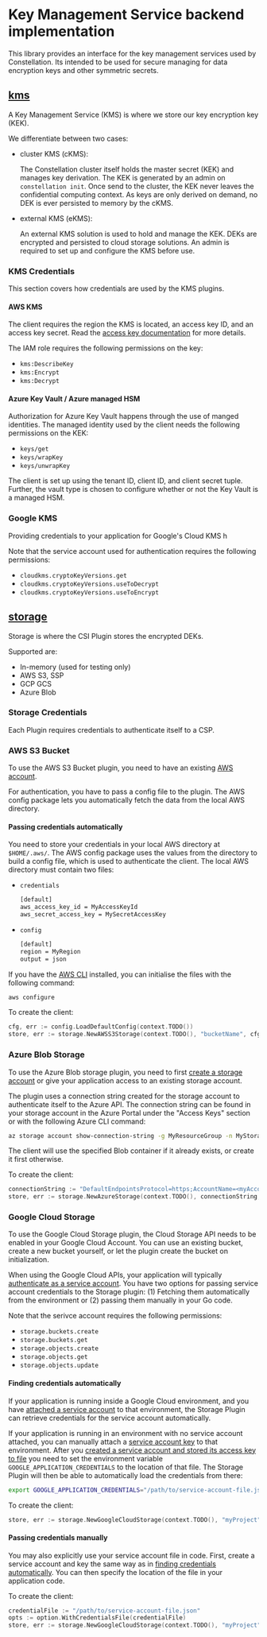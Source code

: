 # Key Management Service backend implementation

This library provides an interface for the key management services used by Constellation.
Its intended to be used for secure managing for data encryption keys and other symmetric secrets.

## [kms](./kms/)

A Key Management Service (KMS) is where we store our key encryption key (KEK).

We differentiate between two cases:

* cluster KMS (cKMS):

    The Constellation cluster itself holds the master secret (KEK) and manages key derivation.
    The KEK is generated by an admin on `constellation init`.
    Once send to the cluster, the KEK never leaves the confidential computing context.
    As keys are only derived on demand, no DEK is ever persisted to memory by the cKMS.

* external KMS (eKMS):

    An external KMS solution is used to hold and manage the KEK.
    DEKs are encrypted and persisted to cloud storage solutions.
    An admin is required to set up and configure the KMS before use.

### KMS Credentials

This section covers how credentials are used by the KMS plugins.

#### AWS KMS

The client requires the region the KMS is located, an access key ID, and an access key secret.
Read the [access key documentation](https://docs.aws.amazon.com/IAM/latest/UserGuide/id_credentials_access-keys.html) for more details.

The IAM role requires the following permissions on the key:

* `kms:DescribeKey`
* `kms:Encrypt`
* `kms:Decrypt`

#### Azure Key Vault / Azure managed HSM

Authorization for Azure Key Vault happens through the use of manged identities.
The managed identity used by the client needs the following permissions on the KEK:

* `keys/get`
* `keys/wrapKey`
* `keys/unwrapKey`

The client is set up using the tenant ID, client ID, and client secret tuple.
Further, the vault type is chosen to configure whether or not the Key Vault is a managed HSM.

### Google KMS

Providing credentials to your application for Google's Cloud KMS h

Note that the service account used for authentication requires the following permissions:

* `cloudkms.cryptoKeyVersions.get`
* `cloudkms.cryptoKeyVersions.useToDecrypt`
* `cloudkms.cryptoKeyVersions.useToEncrypt`

## [storage](./storage/)

Storage is where the CSI Plugin stores the encrypted DEKs.

Supported are:

* In-memory (used for testing only)
* AWS S3, SSP
* GCP GCS
* Azure Blob

### Storage Credentials

Each Plugin requires credentials to authenticate itself to a CSP.

### AWS S3 Bucket

To use the AWS S3 Bucket plugin, you need to have an existing [AWS account](https://aws.amazon.com/de/premiumsupport/knowledge-center/create-and-activate-aws-account/).

For authentication, you have to pass a config file to the plugin. The AWS config package lets you automatically fetch the data from the local AWS directory.

#### Passing credentials automatically

You need to store your credentials in your local AWS directory at `$HOME/.aws/`. The AWS config package uses the values from the directory to build a config file, which is used to authenticate the client. The local AWS directory must contain two files:

* `credentials`

    ```bash
    [default]
    aws_access_key_id = MyAccessKeyId
    aws_secret_access_key = MySecretAccessKey
    ```

* `config`

    ```bash
    [default]
    region = MyRegion
    output = json
    ```

If you have the [AWS CLI](https://docs.aws.amazon.com/cli/latest/userguide/getting-started-install.html) installed, you can
initialise the files with the following command:

```bash
aws configure
```

To create the client:

```Go
cfg, err := config.LoadDefaultConfig(context.TODO())
store, err := storage.NewAWSS3Storage(context.TODO(), "bucketName", cfg, func(*s3.Options) {})
```

### Azure Blob Storage

To use the Azure Blob storage plugin, you need to first [create a storage account](https://docs.microsoft.com/en-us/azure/storage/common/storage-account-create?tabs=azure-portal) or give your application access to an existing storage account.

The plugin uses a connection string created for the storage account to authenticate itself to the Azure API.
The connection string can be found in your storage account in the Azure Portal under the "Access Keys" section or with the following Azure CLI command:

```bash
az storage account show-connection-string -g MyResourceGroup -n MyStorageAccount
```

The client will use the specified Blob container if it already exists, or create it first otherwise.

To create the client:

```Go
connectionString := "DefaultEndpointsProtocol=https;AccountName=<myAccountName>;AccountKey=<myAccountKey>;EndpointSuffix=core.windows.net"
store, err := storage.NewAzureStorage(context.TODO(), connectionString, "myContainer", nil)
```

### Google Cloud Storage

To use the Google Cloud Storage plugin, the  Cloud Storage API needs to be enabled in your Google Cloud Account. You can use an existing bucket, create a new bucket yourself, or let the plugin create the bucket on initialization.

When using the Google Cloud APIs, your application will typically [authenticate as a service account](https://cloud.google.com/docs/authentication/production).
You have two options for passing service account credentials to the Storage plugin: (1) Fetching them automatically from the environment or (2) passing them manually in your Go code.

Note that the serivce account requires the following permissions:

* `storage.buckets.create`
* `storage.buckets.get`
* `storage.objects.create`
* `storage.objects.get`
* `storage.objects.update`

#### Finding credentials automatically

If your application is running inside a Google Cloud environment, and you have [attached a service account](https://cloud.google.com/iam/docs/impersonating-service-accounts#attaching-to-resources) to that environment, the Storage Plugin can retrieve credentials for the service account automatically.

If your application is running in an environment with no service account attached, you can manually attach a [service account key](https://cloud.google.com/iam/docs/service-accounts#service_account_keys) to that environment.
After you [created a service account and stored its access key to file](https://cloud.google.com/docs/authentication/production#create_service_account) you need to set the environment variable `GOOGLE_APPLICATION_CREDENTIALS` to the location of that file.
The Storage Plugin will then be able to automatically load the credentials from there:

```bash
export GOOGLE_APPLICATION_CREDENTIALS="/path/to/service-account-file.json"
```

To create the client:

```Go
store, err := storage.NewGoogleCloudStorage(context.TODO(), "myProject", "myBucket", nil)
```

#### Passing credentials manually

You may also explicitly use your service account file in code.
First, create a service account and key the same way as in [finding credentials automatically](#finding-credentials-automatically).
You can then specify the location of the file in your application code.

To create the client:

```Go
credentialFile := "/path/to/service-account-file.json"
opts := option.WithCredentialsFile(credentialFile)
store, err := storage.NewGoogleCloudStorage(context.TODO(), "myProject", "myBucket", nil, opts)
```
